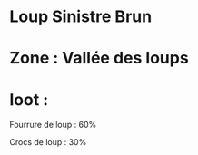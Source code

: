 # Loup Sinistre Brun

# Zone : Vallée des loups

# loot : 
Fourrure de loup : 60%

Crocs de loup : 30%




